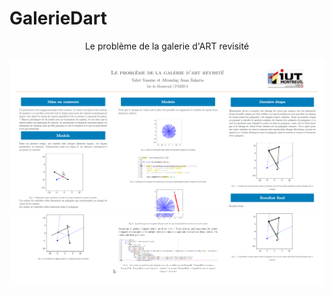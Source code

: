 # GalerieDart

<p align="center"> Le problème de la galerie d'ART revisité </p>
<p align="center">
  
  <img src="chrome_QbAD7gV1y1.png" width="1080px" /><img src="chrome_UOW8MhPkvr.png" width="1080px" />
  

</p>
